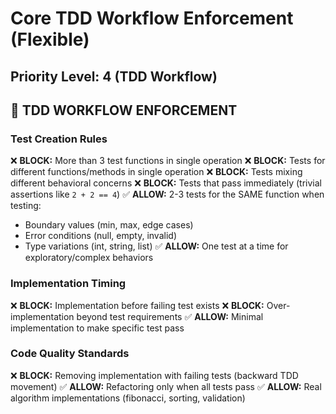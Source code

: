 # Core TDD Workflow Enforcement (Flexible)

## Priority Level: 4 (TDD Workflow)

## 🔄 TDD WORKFLOW ENFORCEMENT

### Test Creation Rules
❌ **BLOCK:** More than 3 test functions in single operation
❌ **BLOCK:** Tests for different functions/methods in single operation
❌ **BLOCK:** Tests mixing different behavioral concerns
❌ **BLOCK:** Tests that pass immediately (trivial assertions like `2 + 2 == 4`)
✅ **ALLOW:** 2-3 tests for the SAME function when testing:
  - Boundary values (min, max, edge cases)
  - Error conditions (null, empty, invalid)
  - Type variations (int, string, list)
✅ **ALLOW:** One test at a time for exploratory/complex behaviors

### Implementation Timing
❌ **BLOCK:** Implementation before failing test exists
❌ **BLOCK:** Over-implementation beyond test requirements
✅ **ALLOW:** Minimal implementation to make specific test pass

### Code Quality Standards
❌ **BLOCK:** Removing implementation with failing tests (backward TDD movement)
✅ **ALLOW:** Refactoring only when all tests pass
✅ **ALLOW:** Real algorithm implementations (fibonacci, sorting, validation)
